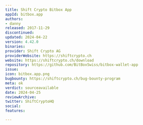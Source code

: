 ```yaml
---
title: Shift Crypto Bitbox App
appId: bitbox.app
authors:
- danny
released: 2017-11-29
discontinued: 
updated: 2024-04-22
version: 4.42.0
binaries: 
provider: Shift Crypto AG
providerWebsite: https://shiftcrypto.ch
website: https://shiftcrypto.ch/download
repository: https://github.com/BitBoxSwiss/bitbox-wallet-app
issue: 
icon: bitbox.app.png
bugbounty: https://shiftcrypto.ch/bug-bounty-program
meta: ok
verdict: sourceavailable
date: 2024-04-25
reviewArchive: 
twitter: ShiftCryptoHQ
social: 
features: 

---
```


